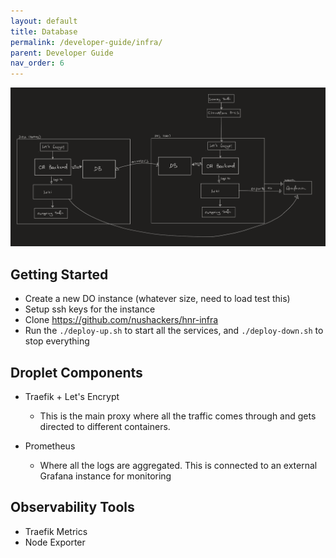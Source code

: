 ```yaml
---
layout: default
title: Database
permalink: /developer-guide/infra/
parent: Developer Guide
nav_order: 6
---
```


![](./assets/infra_overview.png)

## Getting Started

* Create a new DO instance (whatever size, need to load test this)
* Setup ssh keys for the instance
* Clone https://github.com/nushackers/hnr-infra
* Run the `./deploy-up.sh` to start all the services, and `./deploy-down.sh` to stop everything

## Droplet Components

* Traefik + Let's Encrypt
    * This is the main proxy where all the traffic comes through and gets directed to different containers.

* Prometheus
    * Where all the logs are aggregated. This is connected to an external Grafana instance for monitoring

## Observability Tools

* Traefik Metrics
* Node Exporter

    